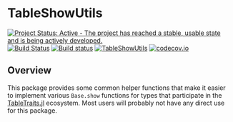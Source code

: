 # TableShowUtils

[![Project Status: Active - The project has reached a stable, usable state and is being actively developed.](http://www.repostatus.org/badges/latest/active.svg)](http://www.repostatus.org/#active)
[![Build Status](https://travis-ci.org/davidanthoff/TableShowUtils.jl.svg?branch=master)](https://travis-ci.org/davidanthoff/TableShowUtils.jl)
[![Build status](https://ci.appveyor.com/api/projects/status/em4xblq496aev09u/branch/master?svg=true)](https://ci.appveyor.com/project/davidanthoff/tableshowutils-jl/branch/master)
[![TableShowUtils](http://pkg.julialang.org/badges/TableShowUtils_0.6.svg)](http://pkg.julialang.org/?pkg=TableShowUtils)
[![codecov.io](http://codecov.io/github/davidanthoff/TableShowUtils.jl/coverage.svg?branch=master)](http://codecov.io/github/davidanthoff/TableShowUtils.jl?branch=master)

## Overview

This package provides some common helper functions that make it easier
to implement various ``Base.show`` functions for types that participate
in the [TableTraits.jl](https://github.com/davidanthoff/TableTraits.jl)
ecosystem. Most users will probably not have any direct use for this package.
